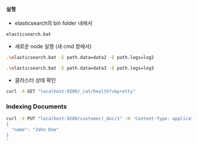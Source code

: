 #### 실행
- elasticsearch의 bin folder 내에서
```sh
elasticsearch.bat
```
- 새로운 node 실행 (새 cmd 창에서)
```sh
.\elasticsearch.bat -E path.data=data2 -E path.logs=log2
```
```sh
.\elasticsearch.bat -E path.data=data3 -E path.logs=log3
```
- 클러스터 상태 확인
```sh
curl -X GET "localhost:9200/_cat/health?v&pretty"
```

### Indexing Documents
```sh
curl -X PUT "localhost:9200/customer/_doc/1" -H 'Content-Type: application/json' -d'
{
  "name": "John Doe"
}
'
```
